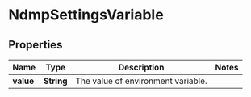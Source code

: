 
# NdmpSettingsVariable

## Properties
Name | Type | Description | Notes
------------ | ------------- | ------------- | -------------
**value** | **String** | The value of environment variable. | 



